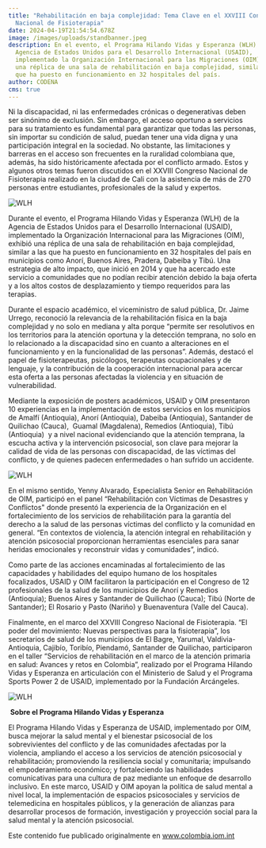 ```yaml
---
title: "Rehabilitación en baja complejidad: Tema Clave en el XXVIII Congreso
  Nacional de Fisioterapia"
date: 2024-04-19T21:54:54.678Z
image: /images/uploads/standbanner.jpeg
description: En el evento, el Programa Hilando Vidas y Esperanza (WLH) de la
  Agencia de Estados Unidos para el Desarrollo Internacional (USAID),
  implementado la Organización Internacional para las Migraciones (OIM), exhibió
  una réplica de una sala de rehabilitación en baja complejidad, similar a las
  que ha puesto en funcionamiento en 32 hospitales del país.
author: CODENA
cms: true
---
```

Ni la discapacidad, ni las enfermedades crónicas o degenerativas deben ser sinónimo de exclusión. Sin embargo, el acceso oportuno a servicios para su tratamiento es fundamental para garantizar que todas las personas, sin importar su condición de salud, puedan tener una vida digna y una participación integral en la sociedad. No obstante, las limitaciones y barreras en el acceso son frecuentes en la ruralidad colombiana que, además, ha sido históricamente afectada por el conflicto armado. Estos y algunos otros temas fueron discutidos en el XXVIII Congreso Nacional de Fisioterapia realizado en la ciudad de Cali con la asistencia de más de 270 personas entre estudiantes, profesionales de la salud y expertos.

![WLH](https://colombia.iom.int/sites/g/files/tmzbdl1011/files/images/Notas/standbanner3.jpg)

Durante el evento, el Programa Hilando Vidas y Esperanza (WLH) de la Agencia de Estados Unidos para el Desarrollo Internacional (USAID), implementado la Organización Internacional para las Migraciones (OIM), exhibió una réplica de una sala de rehabilitación en baja complejidad, similar a las que ha puesto en funcionamiento en 32 hospitales del país en municipios como Anorí, Buenos Aires, Pradera, Dabeiba y Tibú. Una estrategia de alto impacto, que inició en 2014 y que ha acercado este servicio a comunidades que no podían recibir atención debido la baja oferta y a los altos costos de desplazamiento y tiempo requeridos para las terapias.

Durante el espacio académico, el viceministro de salud pública, Dr. Jaime Urrego, reconoció la relevancia de la rehabilitación física en la baja complejidad y no solo en mediana y alta porque “permite ser resolutivos en los territorios para la atención oportuna y la detección temprana, no solo en lo relacionado a la discapacidad sino en cuanto a alteraciones en el funcionamiento y en la funcionalidad de las personas”. Además, destacó el papel de fisioterapeutas, psicólogos, terapeutas ocupacionales y de lenguaje, y la contribución de la cooperación internacional para acercar esta oferta a las personas afectadas la violencia y en situación de vulnerabilidad.

Mediante la exposición de posters académicos, USAID y OIM presentaron 10 experiencias en la implementación de estos servicios en los municipios de Amalfí (Antioquia), Anorí (Antioquia), Dabeiba (Antioquia), Santander de Quilichao (Cauca),  Guamal (Magdalena), Remedios (Antioquia), Tibú (Antioquia)  y a nivel nacional evidenciando que la atención temprana, la escucha activa y la intervención psicosocial, son clave para mejorar la calidad de vida de las personas con discapacidad, de las víctimas del conflicto, y de quienes padecen enfermedades o han sufrido un accidente.

![WLH](https://colombia.iom.int/sites/g/files/tmzbdl1011/files/images/Notas/standbanner2.jpg)

En el mismo sentido, Yenny Alvarado, Especialista Senior en Rehabilitación de OIM, participó en el panel “Rehabilitación con Víctimas de Desastres y Conflictos" donde presentó la experiencia de la Organización en el fortalecimiento de los servicios de rehabilitación para la garantía del derecho a la salud de las personas víctimas del conflicto y la comunidad en general. “En contextos de violencia, la atención integral en rehabilitación y atención psicosocial proporcionan herramientas esenciales para sanar heridas emocionales y reconstruir vidas y comunidades”, indicó.

Como parte de las acciones encaminadas al fortalecimiento de las capacidades y habilidades del equipo humano de los hospitales focalizados, USAID y OIM facilitaron la participación en el Congreso de 12 profesionales de la salud de los municipios de Anorí y Remedios (Antioquia); Buenos Aires y Santander de Quilichao (Cauca); Tibú (Norte de Santander); El Rosario y Pasto (Nariño) y Buenaventura (Valle del Cauca).

Finalmente, en el marco del XXVIII Congreso Nacional de Fisioterapia. “El poder del movimiento: Nuevas perspectivas para la fisioterapia”, los secretarios de salud de los municipios de El Bagre, Yarumal, Valdivia-Antioquia, Cajibío, Toribío, Piendamó, Santander de Quilichao, participaron en el taller “Servicios de rehabilitación en el marco de la atención primaria en salud: Avances y retos en Colombia”, realizado por el Programa Hilando Vidas y Esperanza en articulación con el Ministerio de Salud y el Programa Sports Power 2 de USAID, implementado por la Fundación Arcángeles.

![WLH](https://colombia.iom.int/sites/g/files/tmzbdl1011/files/images/Notas/standbanner4.jpg)

 **Sobre el Programa Hilando Vidas y Esperanza**

El Programa Hilando Vidas y Esperanza de USAID, implementado por OIM, busca mejorar la salud mental y el bienestar psicosocial de los sobrevivientes del conflicto y de las comunidades afectadas por la violencia, ampliando el acceso a los servicios de atención psicosocial y rehabilitación; promoviendo la resiliencia social y comunitaria; impulsando el empoderamiento económico; y fortaleciendo las habilidades comunicativas para una cultura de paz mediante un enfoque de desarrollo inclusivo. En este marco, USAID y OIM apoyan la política de salud mental a nivel local, la implementación de espacios psicosociales y servicios de telemedicina en hospitales públicos, y la generación de alianzas para desarrollar procesos de formación, investigación y proyección social para la salud mental y la atención psicosocial.

Este contenido fue publicado originalmente en www.colombia.iom.int